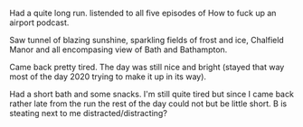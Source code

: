 Had a quite long run. listended to all five episodes of How to fuck up an airport podcast. 

Saw tunnel of blazing sunshine, sparkling fields of frost and ice, Chalfield Manor and all encompasing view of Bath and Bathampton. 

Came back pretty tired. The day was still nice and bright (stayed that way most of the day 2020 trying to make it up in its way). 

Had a short bath and some snacks. I'm still quite tired but since I came back rather late from the run the rest of the day could not but be little short. B is steating next to me distracted/distracting? 
